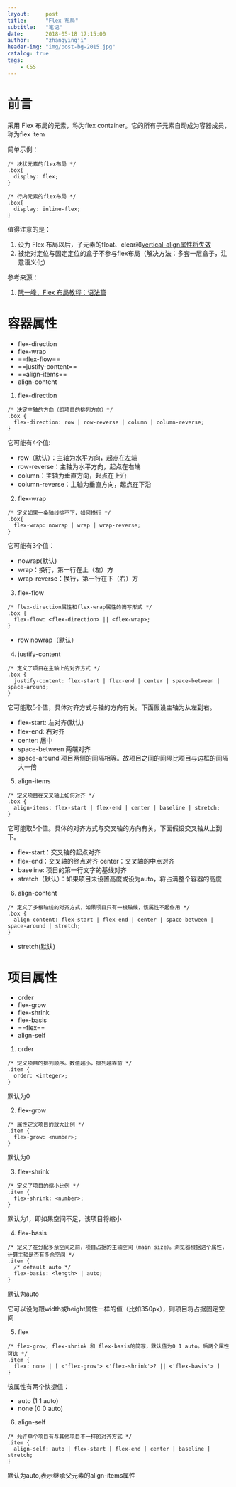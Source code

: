 ```yaml
---
layout:     post
title:      "Flex 布局"
subtitle:   "笔记"
date:       2018-05-18 17:15:00
author:     "zhangyingji"
header-img: "img/post-bg-2015.jpg"
catalog: true
tags:
    - CSS
---
```



# 前言

采用 Flex 布局的元素，称为flex container。它的所有子元素自动成为容器成员，称为flex item
 
简单示例：
 
```
/* 块状元素的flex布局 */
.box{
  display: flex;
}

/* 行内元素的flex布局 */
.box{
  display: inline-flex;
}

```

值得注意的是：

1. 设为 Flex 布局以后，子元素的float、clear和[vertical-align属性将失效](https://blog.csdn.net/qq_34984929/article/details/80359594)
2. 被绝对定位与固定定位的盒子不参与flex布局（解决方法：多套一层盒子，注意语义化）

参考来源：
1. [阮一峰，Flex 布局教程：语法篇](http://www.ruanyifeng.com/blog/2015/07/flex-grammar.html)


# 容器属性

- flex-direction
- flex-wrap
- ==flex-flow==
- ==justify-content==
- ==align-items==
- align-content

1. flex-direction

```
/* 决定主轴的方向（即项目的排列方向）*/
.box {
  flex-direction: row | row-reverse | column | column-reverse;
}
```

它可能有4个值:
- row（默认）：主轴为水平方向，起点在左端
- row-reverse：主轴为水平方向，起点在右端
- column：主轴为垂直方向，起点在上沿
- column-reverse：主轴为垂直方向，起点在下沿

2. flex-wrap

```
/* 定义如果一条轴线排不下，如何换行 */
.box{
  flex-wrap: nowrap | wrap | wrap-reverse;
}
```

它可能有3个值：
- nowrap(默认)
- wrap：换行，第一行在上（左）方
- wrap-reverse：换行，第一行在下（右）方

3. flex-flow

```
/* flex-direction属性和flex-wrap属性的简写形式 */
.box {
  flex-flow: <flex-direction> || <flex-wrap>;
}
```

- row nowrap（默认）

4. justify-content

```
/* 定义了项目在主轴上的对齐方式 */
.box {
  justify-content: flex-start | flex-end | center | space-between | space-around;
}
```

它可能取5个值，具体对齐方式与轴的方向有关。下面假设主轴为从左到右。
- flex-start: 左对齐(默认)
- flex-end: 右对齐
- center: 居中
- space-between 两端对齐
- space-around 项目两侧的间隔相等。故项目之间的间隔比项目与边框的间隔大一倍

5. align-items

```
/* 定义项目在交叉轴上如何对齐 */
.box {
  align-items: flex-start | flex-end | center | baseline | stretch;
}
```

它可能取5个值。具体的对齐方式与交叉轴的方向有关，下面假设交叉轴从上到下。
- flex-start：交叉轴的起点对齐
- flex-end：交叉轴的终点对齐
center：交叉轴的中点对齐
- baseline: 项目的第一行文字的基线对齐
- stretch（默认）：如果项目未设置高度或设为auto，将占满整个容器的高度

6. align-content

```
/* 定义了多根轴线的对齐方式，如果项目只有一根轴线，该属性不起作用 */
.box {
  align-content: flex-start | flex-end | center | space-between | space-around | stretch;
}
```

- stretch(默认)

# 项目属性

- order
- flex-grow
- flex-shrink
- flex-basis
- ==flex==
- align-self

1. order

```
/* 定义项目的排列顺序。数值越小，排列越靠前 */
.item {
  order: <integer>;
}
```

默认为0

2. flex-grow

```
/* 属性定义项目的放大比例 */
.item {
  flex-grow: <number>;
}
```

默认为0

3. flex-shrink

```
/* 定义了项目的缩小比例 */
.item {
  flex-shrink: <number>; 
}
```

默认为1，即如果空间不足，该项目将缩小

4. flex-basis

```
/* 定义了在分配多余空间之前，项目占据的主轴空间（main size）。浏览器根据这个属性，计算主轴是否有多余空间 */
.item {
  /* default auto */
  flex-basis: <length> | auto; 
}
```

默认为auto

它可以设为跟width或height属性一样的值（比如350px），则项目将占据固定空间

5. flex

```
/* flex-grow, flex-shrink 和 flex-basis的简写，默认值为0 1 auto。后两个属性可选 */
.item {
  flex: none | [ <'flex-grow'> <'flex-shrink'>? || <'flex-basis'> ]
}
```

该属性有两个快捷值：
- auto (1 1 auto) 
- none (0 0 auto)

6. align-self

```
/* 允许单个项目有与其他项目不一样的对齐方式 */
.item {
  align-self: auto | flex-start | flex-end | center | baseline | stretch;
}
```

默认为auto,表示继承父元素的align-items属性